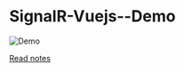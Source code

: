 # SignalR-Vuejs--Demo

![Demo](https://vinceumo.github.io/devNotes/dist/img/signalR.gif)

[Read notes](https://vinceumo.github.io/devNotes/.net/2018/10/29/signalR.html)

